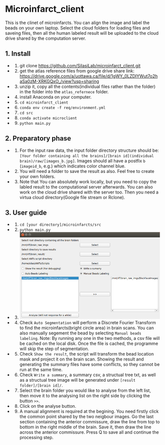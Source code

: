 # Microinfarct\_client
This is the clinet of microinfarcts. You can align the image and label the beads on your own laptop. Select the cloud folders for loading files and saveing files, then all the human labeled result will be uploaded to the cloud drive shared by the computation server.
## 1. Install
* 1. git clone https://github.com/SilasiLab/microinfarct_client.git
* 2. get the atlas reference files from google drive share link: https://drive.google.com/a/uottawa.ca/file/d/1gWY_0LZDIYWut7o2haSa0zM-XRKGQxO_/view?usp=sharing
* 3. unzip it, copy all the contents(individual files rather than the folder) in the folder into the `atlas_refernece` folder.
* 4. install Anaconda on your computer.
* 5. `cd microinfarct_client`
* 6. `conda env create -f req/environment.yml`
* 7. `cd src`
* 8. `conda activate microclient`
* 9. `python main.py`
## 2. Preparatory phase
  * 1. For the input raw data, the input folder directory structure should be: `[Your folder containing all the brains]/[brain id](individual brain)/raw/[images_b.jpg]`. Images should all have a postfix `b` (`imageid_b`, e.g.) which indicates color channel blue.
  * 2. You will need a folder to save the result as also. Feel free to create your own folders.
  * 3. Note that You can absolutely work locally, but you need to copy the labled result to the computational server afterwards. You can also work on the cloud drive shared with the server too. Then you need a virtua cloud directory(Google file stream or Rclone).
  
## 3. User guide
  * 1. `cd [your directory]/microinfarcts/src`
  * 2. `python main.py`
  * 3. 
       ![Gui](/pics/microinfarctsGUI.png)
  * 4. Check `Auto Segmentation` will perform a Discrete Fourier Transform to find the microinfarcts(bright circle area) in brain scans. You can also manually segement the bead by selecting `Manual beads labeling`. Note: By running any one in the two methods, a csv file will be cached on the local disk. Once the file is cached, the programme will skip the step of segmentation.  
  * 5. Check `Show the result`, the script will transform the bead location mask and project it on the brain scan. Showing the result and generating the summary files have some conflicts, so they cannot be run at the same time.
  * 6. Check `Write a summary`, a summary csv, a structual tree txt, as well as a structual tree image will be generated under `[result folder]/[brain id]/`.
  * 7. Select the brain folder you would like to analyse from the left list, then move it to the analysing list on the right side by clicking the button `>>`.
  * 8. Click on the analyse button.
  * 9. A manual alignment is required at the begining. You need firstly click the common point shared by the two neigbour images. Go the last section containing the anterior commissure, draw the line from top to bottom in the right middle of the brain. Save it, then draw the line across the anterior commissure. Press Q to save all and continue the processing step.
